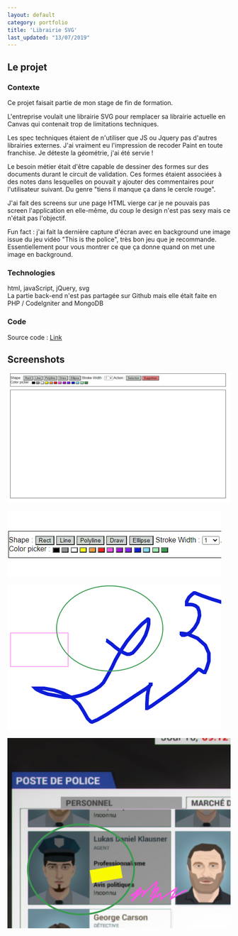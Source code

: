 ```yaml
---
layout: default
category: portfolio
title: 'Librairie SVG'
last_updated: "13/07/2019"
---
```


## Le projet

### Contexte

Ce projet faisait partie de mon stage de fin de formation.

L'entreprise voulait une librairie SVG pour remplacer sa librairie actuelle en Canvas qui contenait trop de limitations techniques.

Les spec techniques étaient de n'utiliser que JS ou Jquery pas d'autres librairies externes. 
J'ai vraiment eu l'impression de recoder Paint en toute franchise. Je déteste la géométrie, j'ai été servie !

Le besoin métier était d'être capable de dessiner des formes sur des documents durant le circuit de validation. Ces formes étaient associées à des notes dans lesquelles on pouvait y ajouter des commentaires pour l'utilisateur suivant. Du genre "tiens il manque ça dans le cercle rouge".

J'ai fait des screens sur une page HTML vierge car je ne pouvais pas screen l'application en elle-même, du coup le design n'est pas sexy mais ce n'était pas l'objectif.

Fun fact : j'ai fait la dernière capture d'écran avec en background une image issue du jeu vidéo "This is the police", très bon jeu que je recommande.
Essentiellement pour vous montrer ce que ça donne quand on met une image en background.


### Technologies

html, javaScript, jQuery, svg  
La partie back-end n'est pas partagée sur Github mais elle était faite en PHP / CodeIgniter and MongoDB

### Code

Source code : [Link](https://github.com/GeorgiaLR/LibrarySvg)

## Screenshots

![Screen1](/assets/img/svglibrary/svg-screen1.PNG)

![Screen2](/assets/img/svglibrary/svg-screen2.png)

![Screen3](/assets/img/svglibrary/svg-screen3.png)

![Screen4](/assets/img/svglibrary/svg-screen4.PNG)
